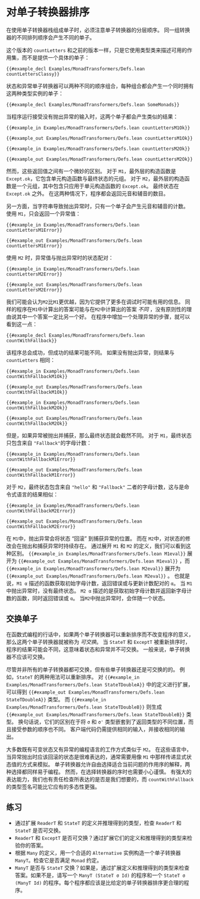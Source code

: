 <!--
# Ordering Monad Transformers
-->
# 对单子转换器排序

<!--
When composing a monad from a stack of monad transformers, it's important to be aware that the order in which the monad transformers are layered matters.
Different orderings of the same set of transformers result in different monads.
-->
在使用单子转换器栈组成单子时，必须注意单子转换器的分层顺序。
同一组转换器的不同排列顺序会产生不同的单子。

<!--
This version of `countLetters` is just like the previous version, except it uses type classes to describe the set of available effects instead of providing a concrete monad:
-->
这个版本的 `countLetters` 和之前的版本一样，只是它使用类型类来描述可用的作用集，而不是提供一个具体的单子：
```lean
{{#example_decl Examples/MonadTransformers/Defs.lean countLettersClassy}}
```
<!--
The state and exception monad transformers can be combined in two different orders, each resulting in a monad that has instances of both type classes:
-->
状态和异常单子转换器可以两种不同的顺序组合，每种组合都会产生一个同时拥有这两种类型实例的单子： 

```lean
{{#example_decl Examples/MonadTransformers/Defs.lean SomeMonads}}
```

<!--
When run on input for which the program does not throw an exception, both monads yield similar results:
-->
当程序运行接受没有抛出异常的输入时，这两个单子都会产生类似的结果：
```lean
{{#example_in Examples/MonadTransformers/Defs.lean countLettersM1Ok}}
```
```output info
{{#example_out Examples/MonadTransformers/Defs.lean countLettersM1Ok}}
```
```lean
{{#example_in Examples/MonadTransformers/Defs.lean countLettersM2Ok}}
```
```output info
{{#example_out Examples/MonadTransformers/Defs.lean countLettersM2Ok}}
```
<!--
However, there is a subtle difference between these return values.
In the case of `M1`, the outermost constructor is `Except.ok`, and it contains a pair of the unit constructor with the final state.
In the case of `M2`, the outermost constructor is the pair, which contains `Except.ok` applied only to the unit constructor.
The final state is outside of `Except.ok`.
In both cases, the program returns the counts of vowels and consonants.
-->
然而，这些返回值之间有一个微妙的区别。
对于 `M1`，最外层的构造函数是 `Except.ok`，它包含单元构造函数与最终状态的元组。
对于 `M2`，最外层的构造函数是一个元组，其中包含只应用于单元构造函数的 `Except.ok`。
最终状态在 `Except.ok` 之外。
在这两种情况下，程序都会返回元音和辅音的数目。

<!--
On the other hand, only one monad yields a count of vowels and consonants when the string causes an exception to be thrown.
Using `M1`, only an exception value is returned:
-->
另一方面，当字符串导致抛出异常时，只有一个单子会产生元音和辅音的计数。
使用 `M1`，只会返回一个异常值：
```lean
{{#example_in Examples/MonadTransformers/Defs.lean countLettersM1Error}}
```
```output info
{{#example_out Examples/MonadTransformers/Defs.lean countLettersM1Error}}
```
<!--
Using `M2`, the exception value is paired with the state as it was at the time that the exception was thrown:
-->
使用 `M2` 时，异常值与抛出异常时的状态配对：
```lean
{{#example_in Examples/MonadTransformers/Defs.lean countLettersM2Error}}
```
```output info
{{#example_out Examples/MonadTransformers/Defs.lean countLettersM2Error}}
```

<!--
It might be tempting to think that `M2` is superior to `M1` because it provides more information that might be useful when debugging.
The same program might compute _different_ answers in `M1` than it does in `M2`, and there's no principled reason to say that one of these answers is necessarily better than the other.
This can be seen by adding a step to the program that handles exceptions:
-->
我们可能会认为`M2`比`M1`更优越，因为它提供了更多在调试时可能有用的信息。
同样的程序在`M1`中计算出的答案可能与在`M2`中计算出的答案 _不同_ ，没有原则性的理由说其中一个答案一定比另一个好。
在程序中增加一个处理异常的步骤，就可以看到这一点：
```lean
{{#example_decl Examples/MonadTransformers/Defs.lean countWithFallback}}
```
<!--
This program always succeeds, but it might succeed with different results.
If no exception is thrown, then the results are the same as `countLetters`:
-->
该程序总会成功，但成功的结果可能不同。
如果没有抛出异常，则结果与 `countLetters` 相同：
```lean
{{#example_in Examples/MonadTransformers/Defs.lean countWithFallbackM1Ok}}
```
```output info
{{#example_out Examples/MonadTransformers/Defs.lean countWithFallbackM1Ok}}
```
```lean
{{#example_in Examples/MonadTransformers/Defs.lean countWithFallbackM2Ok}}
```
```output info
{{#example_out Examples/MonadTransformers/Defs.lean countWithFallbackM2Ok}}
```
<!--
However, if the exception is thrown and caught, then the final states are very different.
With `M1`, the final state contains only the letter counts from `"Fallback"`:
-->
但是，如果异常被抛出并捕获，那么最终状态就会截然不同。
对于 `M1`，最终状态只包含来自 `"Fallback"`的字母计数：
```lean
{{#example_in Examples/MonadTransformers/Defs.lean countWithFallbackM1Error}}
```
```output info
{{#example_out Examples/MonadTransformers/Defs.lean countWithFallbackM1Error}}
```
<!--
With `M2`, the final state contains letter counts from both `"hello"` and from `"Fallback"`, as one would expect in an imperative language:
-->
对于 `M2`，最终状态包含来自 `"hello"` 和 `"Fallback"` 二者的字母计数，这与是命令式语言的结果相似：
```lean
{{#example_in Examples/MonadTransformers/Defs.lean countWithFallbackM2Error}}
```
```output info
{{#example_out Examples/MonadTransformers/Defs.lean countWithFallbackM2Error}}
```

<!--
In `M1`, throwing an exception "rolls back" the state to where the exception was caught.
In `M2`, modifications to the state persist across the throwing and catching of exceptions.
This difference can be seen by unfolding the definitions of `M1` and `M2`.
`{{#example_in Examples/MonadTransformers/Defs.lean M1eval}}` unfolds to `{{#example_out Examples/MonadTransformers/Defs.lean M1eval}}`, and `{{#example_in Examples/MonadTransformers/Defs.lean M2eval}}` unfolds to `{{#example_out Examples/MonadTransformers/Defs.lean M2eval}}`.
That is to say, `M1 α` describes functions that take an initial letter count, returning either an error or an `α` paired with updated counts.
When an exception is thrown in `M1`, there is no final state.
`M2 α` describes functions that take an initial letter count and return a new letter count paired with either an error or an `α`.
When an exception is thrown in `M2`, it is accompanied by a state.
-->
在 `M1`中，抛出异常会将状态 “回滚” 到捕获异常的位置。
而在 `M2`中，对状态的修改会在抛出和捕获异常时持续存在。
通过展开 `M1` 和 `M2` 的定义，我们可以看到这种区别。
`{{#example_in Examples/MonadTransformers/Defs.lean M1eval}}` 展开为 `{{#example_out Examples/MonadTransformers/Defs.lean M1eval}}` ，而 `{{#example_in Examples/MonadTransformers/Defs.lean M2eval}}` 展开为 `{{#example_out Examples/MonadTransformers/Defs.lean M2eval}}` 。
也就是说，`M1 α` 描述的函数获取初始字母计数，返回错误或与更新计数配对的 `α`。
当 `M1` 中抛出异常时，没有最终状态。
`M2 α` 描述的是获取初始字母计数并返回新字母计数的函数，同时返回错误或 `α`。
当`M2`中抛出异常时，会伴随一个状态。

<!--
## Commuting Monads
-->
## 交换单子

<!--
In the jargon of functional programming, two monad transformers are said to _commute_ if they can be re-ordered without the meaning of the program changing.
The fact that the result of the program can differ when `StateT` and `ExceptT` are reordered means that state and exceptions do not commute.
In general, monad transformers should not be expected to commute.
-->

在函数式编程的行话中，如果两个单子转换器可以重新排序而不改变程序的意义，那么这两个单子转换器就被称为 _可交换_。
当 `StateT` 和 `ExceptT` 被重新排序时，程序的结果可能会不同，这意味着状态和异常并不可交换。
一般来说，单子转换器不应该可交换。

<!--
Even though not all monad transformers commute, some do.
For example, two uses of `StateT` can be re-ordered.
Expanding the definitions in `{{#example_in Examples/MonadTransformers/Defs.lean StateTDoubleA}}` yields the type `{{#example_out Examples/MonadTransformers/Defs.lean StateTDoubleA}}`, and `{{#example_in Examples/MonadTransformers/Defs.lean StateTDoubleB}}` yields `{{#example_out Examples/MonadTransformers/Defs.lean StateTDoubleB}}`.
In other words, the differences between them are that they nest the `σ` and `σ'` types in different places in the return type, and they accept their arguments in a different order.
Any client code will still need to provide the same inputs, and it will still receive the same outputs.
-->

尽管并非所有的单子转换器都可交换，但有些单子转换器还是可交换的的。
例如，`StateT` 的两种用法可以重新排序。
对 `{{#example_in Examples/MonadTransformers/Defs.lean StateTDoubleA}}` 中的定义进行扩展，可以得到 `{{#example_out Examples/MonadTransformers/Defs.lean StateTDoubleA}}` 类型。 而 `{{#example_in Examples/MonadTransformers/Defs.lean StateTDoubleB}}` 则生成 `{{#example_out Examples/MonadTransformers/Defs.lean StateTDoubleB}}` 类型。
换句话说，它们的区别在于将 `σ` 和 `σ'` 类型嵌套到了返回类型的不同位置，而且接受参数的顺序也不同。
客户端代码仍需提供相同的输入，并接收相同的输出。

<!--
Most programming languages that have both mutable state and exceptions work like `M2`.
In those languages, state that _should_ be rolled back when an exception is thrown is difficult to express, and it usually needs to be simulated in a manner that looks much like the passing of explicit state values in `M1`.
Monad transformers grant the freedom to choose an interpretation of effect ordering that works for the problem at hand, with both choices being equally easy to program with.
However, they also require care to be taken in the choice of ordering of transformers.
With great expressive power comes the responsibility to check that what's being expressed is what is intended, and the type signature of `countWithFallback` is probably more polymorphic than it should be.
-->
大多数既有可变状态又有异常的编程语言的工作方式类似于 `M2`。
在这些语言中，当异常抛出时应该回滚的状态是很难表达的，通常需要用像 `M1` 中那样传递显式状态值的方式来模拟。
单子转换器允许自由选择适合当前问题的作用序的解释，两种选择都同样易于编程。
然而，在选择转换器的序时也需要小心谨慎。
有强大的表达能力，我们也有责任检查所表达的是否是我们想要的，而 `countWithFallback` 的类型签名可能比它应有的多态性更强。

<!--
## Exercises
-->
## 练习

<!--
* Check that `ReaderT` and `StateT` commute by expanding their definitions and reasoning about the resulting types.
 * Do `ReaderT` and `ExceptT` commute? Check your answer by expanding their definitions and reasoning about the resulting types.
 * Construct a monad transformer `ManyT` based on the definition of `Many`, with a suitable `Alternative` instance. Check that it satisfies the `Monad` contract.
 * Does `ManyT` commute with `StateT`? If so, check your answer by expanding definitions and reasoning about the resulting types. If not, write a program in `ManyT (StateT σ Id)` and a program in `StateT σ (ManyT Id)`. Each program should be one that makes more sense for the given ordering of monad transformers.
-->
 * 通过扩展 `ReaderT` 和 `StateT` 的定义并推理得到的类型，检查 `ReaderT` 和 `StateT` 是否可交换。
 * `ReaderT` 和 `ExceptT` 是否可交换？通过扩展它们的定义和推理得到的类型来检验你的答案。
 * 根据 `Many` 的定义，用一个合适的 `Alternative` 实例构造一个单子转换器 `ManyT`。检查它是否满足 `Monad` 约定。
 * `ManyT` 是否与 `StateT` 交换？如果是，通过扩展定义和推理得到的类型来检查答案。如果不是，请写一个 `ManyT (StateT σ Id)` 的程序和一个 `StateT σ (ManyT Id)` 的程序。每个程序都应该是比给定的单子转换器排序更合理的程序。